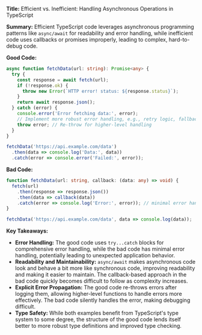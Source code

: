 **Title:** Efficient vs. Inefficient: Handling Asynchronous Operations in TypeScript

**Summary:**  Efficient TypeScript code leverages asynchronous programming patterns like `async/await` for readability and error handling, while inefficient code uses callbacks or promises improperly, leading to complex, hard-to-debug code.

**Good Code:**

```typescript
async function fetchData(url: string): Promise<any> {
  try {
    const response = await fetch(url);
    if (!response.ok) {
      throw new Error(`HTTP error! status: ${response.status}`);
    }
    return await response.json();
  } catch (error) {
    console.error('Error fetching data:', error);
    // Implement more robust error handling, e.g., retry logic, fallback data
    throw error; // Re-throw for higher-level handling
  }
}

fetchData('https://api.example.com/data')
  .then(data => console.log('Data:', data))
  .catch(error => console.error('Failed:', error));
```

**Bad Code:**

```typescript
function fetchData(url: string, callback: (data: any) => void) {
  fetch(url)
    .then(response => response.json())
    .then(data => callback(data))
    .catch(error => console.log('Error:', error)); // minimal error handling
}

fetchData('https://api.example.com/data', data => console.log(data)); 
```


**Key Takeaways:**

* **Error Handling:** The good code uses `try...catch` blocks for comprehensive error handling, while the bad code has minimal error handling, potentially leading to unexpected application behavior.
* **Readability and Maintainability:** `async/await` makes asynchronous code look and behave a bit more like synchronous code, improving readability and making it easier to maintain.  The callback-based approach in the bad code quickly becomes difficult to follow as complexity increases.
* **Explicit Error Propagation:** The good code re-throws errors after logging them, allowing higher-level functions to handle errors more effectively. The bad code silently handles the error, making debugging difficult.
* **Type Safety:** While both examples benefit from TypeScript's type system to some degree, the structure of the good code lends itself better to more robust type definitions and improved type checking.



